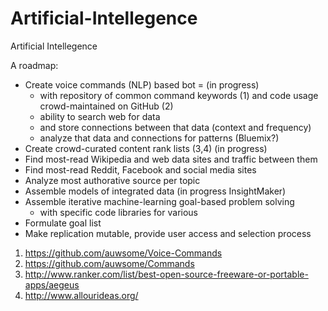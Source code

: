 # Artificial-Intellegence
Artificial Intellegence

A roadmap:

* Create voice commands (NLP) based bot = (in progress)
  * with repository of common command keywords (1) and code usage crowd-maintained on GitHub (2)
  * ability to search web for data 
  * and store connections between that data (context and frequency) 
  * analyze that data and connections for patterns (Bluemix?)
* Create crowd-curated content rank lists (3,4) (in progress)
* Find most-read Wikipedia and web data sites and traffic between them
* Find most-read Reddit, Facebook and social media sites
* Analyze most authorative source per topic
* Assemble models of integrated data (in progress InsightMaker)
* Assemble iterative machine-learning goal-based problem solving 
  * with specific code libraries for various  
* Formulate goal list
* Make replication mutable, provide user access and selection process



1. https://github.com/auwsome/Voice-Commands
2. https://github.com/auwsome/Commands
3. http://www.ranker.com/list/best-open-source-freeware-or-portable-apps/aegeus
4. http://www.allourideas.org/


